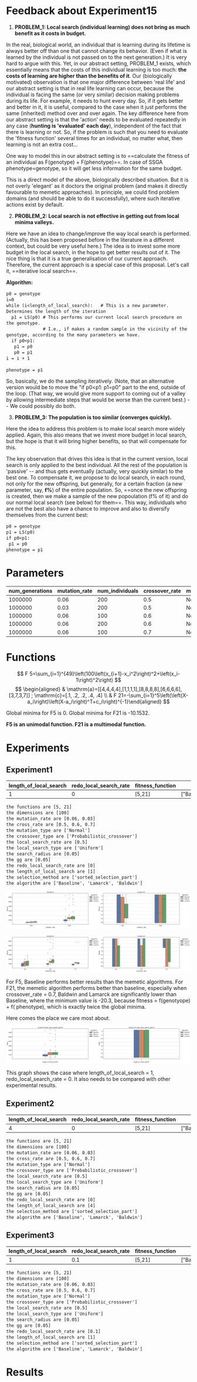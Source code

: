 # Feedback about Experiment15

1) **PROBLEM_1: Local search (individual learning) does not bring as much benefit as it costs in budget.** 

In the real, biological world, an individual that is learning during its lifetime is always better off than one that cannot change its behavior. (Even if what is learned by the individual is not passed on to the next generation.) It is very hard to argue with this. Yet, in our abstract setting, PROBLEM_1 exists, which essentially means that the costs of this individual learning is too much: **the costs of learning are higher than the benefits of it**. Our (biologically motivated) observation is that one major difference between 'real life' and our abstract setting is that in real life learning can occur, because the individual is facing the same (or very similar) decision making problems during its life. For example, it needs to hunt every day. So, if it gets better and better in it, it is useful, compared to the case when it just performs the same (inherited) method over and over again. The key difference here from our abstract setting is that the 'action' needs to be evaluated repeatedly in any case (**hunting is 'evaluated' each day**), independent of the fact that there is learning or not. So, if the problem is such that you need to evaluate the 'fitness function' several times for an individual, no matter what, then learning is not an extra cost...

One way to model this in our abstract setting is to ==calculate the fitness of an individual as F(genotype) + F(phenotype)==. In case of SSGA phenotype=genotype, so it will get less information for the same budget.

This is a direct model of the above, biologically described situation. But it is not overly 'elegant' as it doctors the original problem (and makes it directly favourable to memetic approaches). In principle, we could find problem domains (and should be able to do it successfully), where such iterative actions exist by default.

2) **PROBLEM_2: Local search is not effective in getting out from local minima valleys.** 

Here we have an idea to change/improve the way local search is performed. (Actually, this has been proposed before in the literature in a different context, but could be very useful here.) The idea is to invest some more budget in the local search, in the hope to get better results out of it. The nice thing is that it is a true generalisation of our current approach. Therefore, the current approach is a special case of this proposal. Let's call it, ==iterative local search==.

**Algorithm:**

```
p0 = genotype
i=0
while (i<length_of_local_search):   # This is a new parameter. Determines the length of the iteration
  p1 = LS(p0) # This performs our current local search procedure on the genotype. 
              # I.e., if makes a random sample in the vicinity of the genotype, according to the many parameters we have.
  if p0<p1:  
   p1 = p0  
   p0 = p1
i = i + 1

phenotype = p1
```

So, basically, we do the sampling iteratively. (Note, that an alternative version would be to move the "if p0<p1: p1=p0" part to the end, outside of the loop. (That way, we would give more support to coming out of a valley by allowing intermediate steps that would be worse than the current best.)  -- We could possibly do both. 

3) **PROBLEM_3: The population is too similar (converges quickly).**

Here the idea to address this problem is to make local search more widely applied. Again, this also means that we invest more budget in local search, but the hope is that it will bring higher benefits, so that will compensate for this.

The key observation that drives this idea is that in the current version, local search is only applied to the best individual. All the rest of the population is 'passive' -- and thus gets eventually (actually, very quickly similar) to the best one. To compensate it, we propose to do local search, in each round, not only for the new offspring, but generally, for a certain fraction (a new parameter, say, **f%**) of the entire population. So, ==once the new offspring is created, then we make a sample of the new popoulation (f% of it) and do our normal local search (see below) for them==. This way, individuals who are not the best also have a chance to improve and also to diversify themselves from the current best:

```
p0 = genotype
p1 = LS(p0)
if p0<p1:
 p1 = p0
phenotype = p1
```

# Parameters

| num_generations | mutation_rate | num_individuals | crossover_rate | mutation_type | crossover_type          | local_search_rate | local_search_type | search_radius | threshold | dimensions | gg   | selection_method      |
| --------------- | ------------- | --------------- | -------------- | ------------- | ----------------------- | ----------------- | ----------------- | ------------- | --------- | ---------- | ---- | --------------------- |
| 1000000         | 0.06          | 200             | 0.5            | Normal        | Probabilistic_crossover | 0.5               | Uniform           | 0.05          | 0.0001    | 100        | 0.05 | sorted_selection_part |
| 1000000         | 0.03          | 200             | 0.5            | Normal        | Probabilistic_crossover | 0.5               | Uniform           | 0.05          | 0.0001    | 100        | 0.05 | sorted_selection_part |
| 1000000         | 0.06          | 100             | 0.6            | Normal        | Probabilistic_crossover | 0.5               | Uniform           | 0.05          | 0.0001    | 100        | 0.05 | sorted_selection_part |
| 1000000         | 0.06          | 200             | 0.6            | Normal        | Probabilistic_crossover | 0.5               | Uniform           | 0.05          | 0.0001    | 100        | 0.05 | sorted_selection_part |
| 1000000         | 0.06          | 100             | 0.7            | Normal        | Probabilistic_crossover | 0.5               | Uniform           | 0.05          | 0.0001    | 100        | 0.05 | sorted_selection_part |

# Functions

$$
F 5=\sum_{i=1}^{49}\left(100\left(x_{i+1}-x_i^2\right)^2+\left(x_i-1\right)^2\right)
$$
$$
\begin{aligned} & \mathrm{a}=[[4,4,4,4],[1,1,1,1],[8,8,8,8],[6,6,6,6],[3,7,3,7]] ; \mathrm{c}=[.1, .2, .2, .4, .4] \\ & F 21=-\sum_{i=1}^5\left(\left(X-a_i\right)\left(X-a_i\right)^T+c_i\right)^{-1}\end{aligned}
$$

Global minima for F5 is 0. Global minima for F21 is -10.1532.

**F5 is an unimodal function. F21 is a multimodal function.**

# Experiments

## Experiment1

| length_of_local_search | redo_local_search_rate | fitness_function | algorithm                        | Fitness                  |
| ---------------------- | ---------------------- | ---------------- | -------------------------------- | ------------------------ |
| 1                      | 0                      | [5,21]           | ["Baseline","Lamarck","Baldwin"] | f(genotype)+f(phenotype) |

```
the functions are [5, 21]
the dimensions are [100]
the mutation_rate are [0.06, 0.03]
the cross_rate are [0.5, 0.6, 0.7]
the mutation_type are ['Normal']
the crossover_type are ['Probabilistic_crossover']
the local_search_rate are [0.5]
the local_search_type are ['Uniform']
the search_radius are [0.05]
the gg are [0.05]
the redo_local_search_rate are [0]
the length_of_local_search are [1]
the selection_method are ['sorted_selection_part']
the algorithm are ['Baseline', 'Lamarck', 'Baldwin']
```

![mutation_rate](mutation_rate.png)

![crossover_rate](crossover_rate.png)

For F5, Baseline performs better results than the memetic algorithms.
For F21, the memetic algorithm performs better than baseline, especially when crossover_rate = 0.7, Baldwin and Lamarck are significantly lower than Baseline, where the minimum value is -20.3, because fitness = f(genotyope) + f( phenotype), which is exactly twice the global minima.

Here comes the place we care most about.

![length_of_local_searchcombine](length_of_local_searchcombine.png)

This graph shows the case where length_of_local_search = 1, redo_local_search_rate = 0. It also needs to be compared with other experimental results.

## Experiment2

| length_of_local_search | redo_local_search_rate | fitness_function | algorithm                        | Fitness      |
| ---------------------- | ---------------------- | ---------------- | -------------------------------- | ------------ |
| 4                      | 0                      | [5,21]           | ["Baseline","Lamarck","Baldwin"] | f(phenotype) |

```
the functions are [5, 21]
the dimensions are [100]
the mutation_rate are [0.06, 0.03]
the cross_rate are [0.5, 0.6, 0.7]
the mutation_type are ['Normal']
the crossover_type are ['Probabilistic_crossover']
the local_search_rate are [0.5]
the local_search_type are ['Uniform']
the search_radius are [0.05]
the gg are [0.05]
the redo_local_search_rate are [0]
the length_of_local_search are [4]
the selection_method are ['sorted_selection_part']
the algorithm are ['Baseline', 'Lamarck', 'Baldwin']
```



## Experiment3

| length_of_local_search | redo_local_search_rate | fitness_function | algorithm                        | Fitness      |
| ---------------------- | ---------------------- | ---------------- | -------------------------------- | ------------ |
| 1                      | 0.1                    | [5,21]           | ["Baseline","Lamarck","Baldwin"] | f(phenotype) |

```
the functions are [5, 21]
the dimensions are [100]
the mutation_rate are [0.06, 0.03]
the cross_rate are [0.5, 0.6, 0.7]
the mutation_type are ['Normal']
the crossover_type are ['Probabilistic_crossover']
the local_search_rate are [0.5]
the local_search_type are ['Uniform']
the search_radius are [0.05]
the gg are [0.05]
the redo_local_search_rate are [0.1]
the length_of_local_search are [1]
the selection_method are ['sorted_selection_part']
the algorithm are ['Baseline', 'Lamarck', 'Baldwin']
```









# Results

